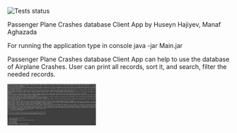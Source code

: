 ![Tests status](https://github.com/PP2-Team22/Final-Project/actions/workflows/main.yml/badge.svg?branch=main)

Passenger Plane Crashes database Client App by Huseyn Hajiyev, Manaf Aghazada

For running the application type in console 
java -jar Main.jar

Passenger Plane Crashes database Client App can help to use the database of Airplane Crashes. 
User can print all records, sort it, and search, filter the needed records.

<img src="https://github.com/PP2-Team22/Final-Project/blob/main/screenshot.png" alt="drawing" style="width:200px;"/>
